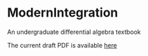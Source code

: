 # ModernIntegration
An undergraduate differential algebra textbook

The current draft PDF is available [here](ModernIntegration.pdf)
